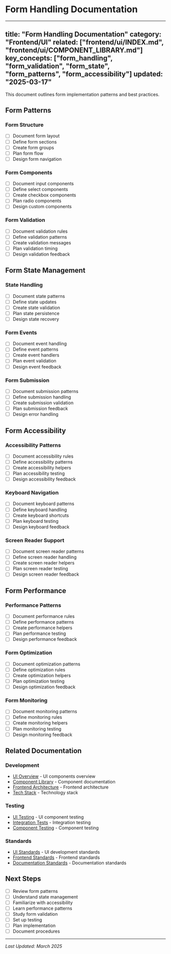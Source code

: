  # Form Handling Documentation

---
title: "Form Handling Documentation"
category: "Frontend/UI"
related: ["frontend/ui/INDEX.md", "frontend/ui/COMPONENT_LIBRARY.md"]
key_concepts: ["form_handling", "form_validation", "form_state", "form_patterns", "form_accessibility"]
updated: "2025-03-17"
---

This document outlines form implementation patterns and best practices.

## Form Patterns

### Form Structure
- [ ] Document form layout
- [ ] Define form sections
- [ ] Create form groups
- [ ] Plan form flow
- [ ] Design form navigation

### Form Components
- [ ] Document input components
- [ ] Define select components
- [ ] Create checkbox components
- [ ] Plan radio components
- [ ] Design custom components

### Form Validation
- [ ] Document validation rules
- [ ] Define validation patterns
- [ ] Create validation messages
- [ ] Plan validation timing
- [ ] Design validation feedback

## Form State Management

### State Handling
- [ ] Document state patterns
- [ ] Define state updates
- [ ] Create state validation
- [ ] Plan state persistence
- [ ] Design state recovery

### Form Events
- [ ] Document event handling
- [ ] Define event patterns
- [ ] Create event handlers
- [ ] Plan event validation
- [ ] Design event feedback

### Form Submission
- [ ] Document submission patterns
- [ ] Define submission handling
- [ ] Create submission validation
- [ ] Plan submission feedback
- [ ] Design error handling

## Form Accessibility

### Accessibility Patterns
- [ ] Document accessibility rules
- [ ] Define accessibility patterns
- [ ] Create accessibility helpers
- [ ] Plan accessibility testing
- [ ] Design accessibility feedback

### Keyboard Navigation
- [ ] Document keyboard patterns
- [ ] Define keyboard handling
- [ ] Create keyboard shortcuts
- [ ] Plan keyboard testing
- [ ] Design keyboard feedback

### Screen Reader Support
- [ ] Document screen reader patterns
- [ ] Define screen reader handling
- [ ] Create screen reader helpers
- [ ] Plan screen reader testing
- [ ] Design screen reader feedback

## Form Performance

### Performance Patterns
- [ ] Document performance rules
- [ ] Define performance patterns
- [ ] Create performance helpers
- [ ] Plan performance testing
- [ ] Design performance feedback

### Form Optimization
- [ ] Document optimization patterns
- [ ] Define optimization rules
- [ ] Create optimization helpers
- [ ] Plan optimization testing
- [ ] Design optimization feedback

### Form Monitoring
- [ ] Document monitoring patterns
- [ ] Define monitoring rules
- [ ] Create monitoring helpers
- [ ] Plan monitoring testing
- [ ] Design monitoring feedback

## Related Documentation

### Development
- [UI Overview](INDEX.md) - UI components overview
- [Component Library](COMPONENT_LIBRARY.md) - Component documentation
- [Frontend Architecture](../ARCHITECTURE.md) - Frontend architecture
- [Tech Stack](../TECH_STACK.md) - Technology stack

### Testing
- [UI Testing](../../testing/frontend/UI_TESTING.md) - UI component testing
- [Integration Tests](../../testing/frontend/INTEGRATION_TESTING.md) - Integration testing
- [Component Testing](../../testing/frontend/COMPONENT_TESTING.md) - Component testing

### Standards
- [UI Standards](../../standards/UI_STANDARDS.md) - UI development standards
- [Frontend Standards](../../standards/FRONTEND_STANDARDS.md) - Frontend standards
- [Documentation Standards](../../standards/DOCUMENTATION.md) - Documentation standards

## Next Steps

- [ ] Review form patterns
- [ ] Understand state management
- [ ] Familiarize with accessibility
- [ ] Learn performance patterns
- [ ] Study form validation
- [ ] Set up testing
- [ ] Plan implementation
- [ ] Document procedures

---

*Last Updated: March 2025*